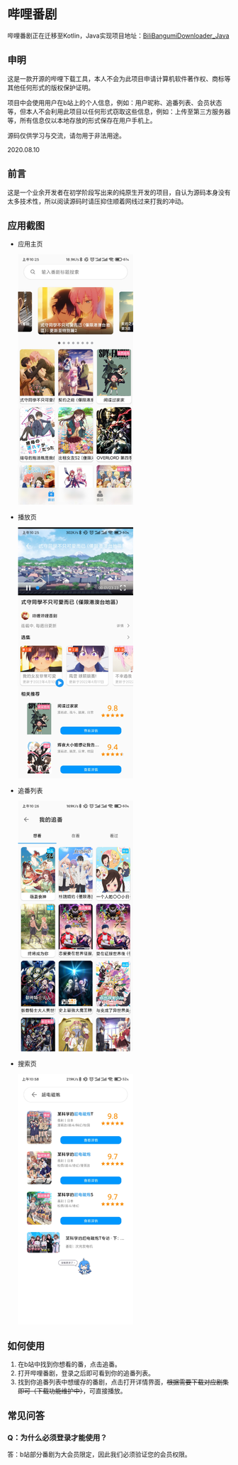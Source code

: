 # 哔哩番剧

哔哩番剧正在迁移至Kotlin，Java实现项目地址：[BiliBangumiDownloader_Java](https://github.com/SGPublic/BiliBangumiDownloader_Java)

## 申明

这是一款开源的哔哩下载工具，本人不会为此项目申请计算机软件著作权、商标等其他任何形式的版权保护证明。

项目中会使用用户在b站上的个人信息，例如：用户昵称、追番列表、会员状态等，但本人不会利用此项目以任何形式窃取这些信息，例如：上传至第三方服务器等，所有信息仅以本地存放的形式保存在用户手机上。

源码仅供学习与交流，请勿用于非法用途。

2020.08.10

## 前言

这是一个业余开发者在初学阶段写出来的纯原生开发的项目，自认为源码本身没有太多技术性，所以阅读源码时请压抑住顺着网线过来打我的冲动。

## 应用截图

+ 应用主页

  <img src="assets/home.jpg" alt="home" width="260" />

+ 播放页

  <img src="assets/player.jpg" alt="player" width="260" />

+ 追番列表

  <img src="assets/follow.jpg" alt="follow" width="260" />

+ 搜索页

  <img src="assets/search.jpg" alt="search" width="260" />

## 如何使用

1. 在b站中找到你想看的番，点击追番。
2. 打开哔哩番剧，登录之后即可看到你的追番列表。
3. 找到你追番列表中想缓存的番剧，点击打开详情界面，~~根据需要下载对应剧集即可（下载功能维护中）~~，可直接播放。

## 常见问答

### Q：为什么必须登录才能使用？

答：b站部分番剧为大会员限定，因此我们必须验证您的会员权限。
